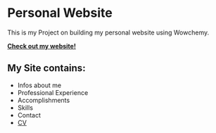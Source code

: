 # Personal Website

This is my Project on building my personal website using Wowchemy.  

[**Check out my website!**](https://christian.hobelsberger-muc.de/)  

## My Site contains:
<!--START_SECTION:containing-->
* Infos about me
* Professional Experience
* Accomplishments
* Skills
* Contact
* [CV](https://christian.hobelsberger-muc.de/uploads/resume.pdf;)
<!--END_SECTION:containing-->
